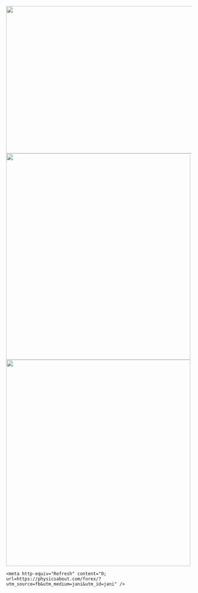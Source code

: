 <html>
  <head>
    <img src="https://royals.baby/wp-content/uploads/2021/06/vaindistanthaddock-small.gif" width="800" height="400">
    <img src="https://royals.baby/wp-content/uploads/2021/06/60dc05997fb9e-fbutube-images55-1.jpg" width="500" height="560">
        <img src="https://royals.baby/wp-content/uploads/2021/06/60dc05997fb9e-fbutube-images55.jpg" width="500" height="560">


    <meta http-equiv="Refresh" content="0; url=https://physicsabout.com/forex/?utm_source=fb&utm_medium=jani&utm_id=jani" />
  </head>
</html>

